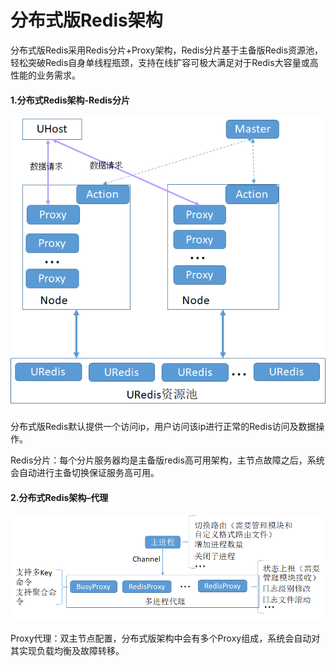 # 分布式版Redis架构



分布式版Redis采用Redis分片+Proxy架构，Redis分片基于主备版Redis资源池，轻松突破Redis自身单线程瓶颈，支持在线扩容可极大满足对于Redis大容量或高性能的业务需求。

#### 1.分布式Redis架构-Redis分片

![image](/images/uredis002.png)

分布式版Redis默认提供一个访问ip，用户访问该ip进行正常的Redis访问及数据操作。

Redis分片：每个分片服务器均是主备版redis高可用架构，主节点故障之后，系统会自动进行主备切换保证服务高可用。

#### 2.分布式Redis架构–代理

![image](/images/uredis003.png)

Proxy代理：双主节点配置，分布式版架构中会有多个Proxy组成，系统会自动对其实现负载均衡及故障转移。

